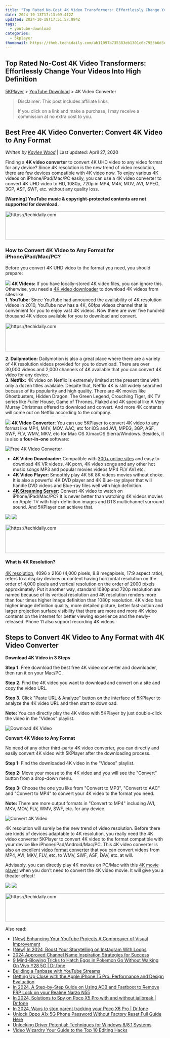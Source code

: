 ```yaml
---
title: "Top Rated No-Cost 4K Video Transformers: Effortlessly Change Your Videos Into High Definition"
date: 2024-10-13T17:13:09.412Z
updated: 2024-10-18T17:51:57.894Z
tags:
  - youtube-download
categories:
  - 5kplayer
thumbnail: https://thmb.techidaily.com/ab11097b735383eb1301c6c7953b6d3e90027241dcabace0ad8db43fe24b30d7.jpg
---
```


## Top Rated No-Cost 4K Video Transformers: Effortlessly Change Your Videos Into High Definition

[5KPlayer](https://tools.techidaily.com/5kplayer/products/) \> [YouTube Download](https://tools.techidaily.com/5kplayer/youtube-download/) \> 4K Video Converter

>  Disclaimer: This post includes affiliate links
>
>  If you click on a link and make a purchase, I may receive a commission at no extra cost to you.
>

## Best Free 4K Video Converter: Convert 4K Video to Any Format

 _Written by [Kaylee Wood](https://www.quora.com/profile/Amanda-Hu-21)_ | Last updated: April 27, 2020 

Finding a **4K video converter** to convert 4K UHD video to any video format for any device? Since 4K resolution is the new trend of video resolution, there are few devices compatible with 4K video now. To enjoy various 4K videos on iPhone/iPad/Mac/PC easily, you can use a 4K video converter to convert 4K UHD video to HD, 1080p, 720p in MP4, M4V, MOV, AVI, MPEG, 3GP, ASF, SWF, etc. without any quality loss.

**\[Warning\] YouTube music & copyright-protected contents are not supported for download.**

<!-- affiliate ads begin -->
<a href="https://unicoeye.pxf.io/c/5597632/2134223/18498" target="_top" id="2134223">
  <img src="//a.impactradius-go.com/display-ad/18498-2134223" border="0" alt="https://techidaily.com" width="728" height="90"/>
</a>
<img height="0" width="0" src="https://unicoeye.pxf.io/i/5597632/2134223/18498" style="position:absolute;visibility:hidden;" border="0" />
<!-- affiliate ads end -->

### **How to Convert 4K Video to Any Format for iPhone/iPad/Mac/PC?**

Before you convert 4K UHD video to the format you need, you should prepare:

![](https://www.5kplayer.com/youtube-download/../seoimg/1.png) **4K Videos:** If you have locally-stored 4K video files, you can ignore this. Otherwise, you need a [4K video downloader](https://tools.techidaily.com/5kplayer/youtube-download/) to download 4K videos from sites like:  
**1\. YouTube:** Since YouTube had announced the availability of 4K resolution videos in 2010, YouTube now has a 4K, 60fps videos channel that is convenient for you to enjoy vast 4K videos. Now there are over five hundred thousand 4K videos available for you to download and convert.  

<!-- affiliate ads begin -->
<a href="https://dhgate.sjv.io/c/5597632/1175223/12108" target="_top" id="1175223">
  <img src="//a.impactradius-go.com/display-ad/12108-1175223" border="0" alt="https://techidaily.com" width="728" height="90"/>
</a>
<img height="0" width="0" src="https://dhgate.sjv.io/i/5597632/1175223/12108" style="position:absolute;visibility:hidden;" border="0" />
<!-- affiliate ads end -->

**2\. Dailymotion:** Dailymotion is also a great place where there are a variety of 4K resolution videos provided for you to download. There are over 30,000 videos and 2,000 channels of 4K available that you can convert 4K video for any device.   
**3\. Netflix:** 4K video on Netflix is extremely limited at the present time with only a dozen titles available. Despite that, Netflix 4K is still widely searched because of its popularity and high quality. There are 4K movies like Ghostbusters, Hidden Dragon: The Green Legend, Crouching Tiger, 4K TV series like Fuller House, Game of Thrones, Flaked and 4K special like A Very Murray Christmas offered to download and convert. And more 4K contents will come out on Netflix according to the company.

![](https://www.5kplayer.com/youtube-download/../seoimg/2.png) **4K Video Converter:** You can use 5KPlayer to convert 4K video to any format like MP4, M4V, MOV, AAC, etc for iOS and AVI, MPEG, 3GP, ASF, SWF, FLV, WMV, MKV, etc for Mac OS X/macOS Sierra/Windows. Besides, it is also a **four-in-one** software: 

![Free 4K Video Converter](https://www.5kplayer.com/youtube-download/img/5kplayer-icon-1202.png) 

* **4K Video Downloader:** Compatible with [300+ online sites](https://tools.techidaily.com/5kplayer/youtube-download/) and easy to download 4K VR videos, 4K porn, 4K video songs and any other hot music songs MP3 and popular movies videos MP4 FLV AVI etc.
* **4K Video Player:** Smoothly play 4K 5K 8K videos movies without choke. It is also a powerful 4K DVD player and 4K Blue-ray player that will handle DVD videos and Blue-ray files well with high definition.
* **[4K Streaming Server](https://tools.techidaily.com/5kplayer/airplay/):** Convert 4K video to watch on iPhone/iPad/Mac/PC? It is never better than watching 4K videos movies on Apple TV with high-definition images and DTS multichannel surround sound. And 5KPlayer can achieve that.

[![](https://www.5kplayer.com/youtube-download/../button/freedownwhitewin.png)](https://tools.techidaily.com/5kplayer/products/) [![](https://www.5kplayer.com/youtube-download/../button/freedownbackmac.png)](https://tools.techidaily.com/5kplayer/products/) 

<!-- affiliate ads begin -->
<a href="https://bluettius.sjv.io/c/5597632/2139111/17108" target="_top" id="2139111">
  <img src="//a.impactradius-go.com/display-ad/17108-2139111" border="0" alt="https://techidaily.com" width="728" height="90"/>
</a>
<img height="0" width="0" src="https://bluettius.sjv.io/i/5597632/2139111/17108" style="position:absolute;visibility:hidden;" border="0" />
<!-- affiliate ads end -->

#### **What is 4K Resolution?**

[4K resolution](https://tools.techidaily.com/5kplayer/video-music-player/), 4096 x 2160 (4,000 pixels, 8.8 megapixels, 17:9 aspect ratio), refers to a display devices or content having horizontal resolution on the order of 4,000 pixels and vertical resolution on the order of 2000 pixels approximately. Put it another way, standard 1080p and 720p resolution are named because of its vertical resolution and 4K resolution renders more than four times higher image definition than 1080p resolution. 4K video has higher image definition quality, more detailed picture, better fast-action and larger projection surface visibility that there are more and more 4K video contents on the internet for better viewing experience and the newly-released iPhone 11 also support recording 4K videos.

## Steps to Convert 4K Video to Any Format with 4K Video Converter

**Download 4K Video in 3 Steps**

**Step 1.** Free download the best free 4K video converter and downloader, then run it on your Mac/PC.

**Step 2.** Find the 4K video you want to download and convert on a site and copy the video URL.

**Step 3.** Click "Paste URL & Analyze" button on the interface of 5KPlayer to analyze the 4K video URL and then start to download.

**Note:** You can directly play the 4K video with 5KPlayer by just double-click the video in the "Videos" playlist.

![Download 4K Video](https://www.5kplayer.com/youtube-download/img/download-game-of-thrones-6.jpg) 

**Convert 4K Video to Any Format**

No need of any other third-party 4K video converter, you can directly and easily convert 4K video with 5KPlayer after the downloading process.

**Step 1:** Find the downloaded 4K video in the "Videos" playlist.

**Step 2:** Move your mouse to the 4K video and you will see the "Convert" button from a drop-down menu.

**Step 3:** Choose the one you like from "Convert to MP3", "Convert to AAC" and "Convert to MP4" to convert your 4K video to the format you need.

**Note:** There are more output formats in "Convert to MP4" including AVI, MKV, MOV, FLV, WMV, SWF, etc. for any device.

![Convert 4K Video](https://www.5kplayer.com/youtube-download/img/convert-game-of-thrones-6.jpg) 

4K resolution will surely be the new trend of video resolution. Before there are kinds of devices adaptable to 4K resolution, you really need the 4K video converter 5KPlayer to convert 4K video to the format compatible with your device like iPhone/iPad/Android/Mac/PC. This 4K video converter is also an excellent [video format converter](https://tools.techidaily.com/5kplayer/youtube-download/) that you can convert videos from MP4, AVI, MKV, FLV, etc. to WMV, SWF, ASF, DAV, etc. at will.

Advisably, you can directly play 4K movies on PC/Mac with this [4K movie player](https://tools.techidaily.com/5kplayer/video-music-player/) when you don't need to convert the 4K video movie. It will give you a theater effect!

[![](https://www.5kplayer.com/youtube-download/../button/freedownwhitewin.png)](https://tools.techidaily.com/5kplayer/products/) [![](https://www.5kplayer.com/youtube-download/../button/freedownbackmac.png)](https://tools.techidaily.com/5kplayer/products/)

<!-- affiliate ads begin -->
<a href="https://aidotcom.pxf.io/c/5597632/2134502/19576" target="_top" id="2134502">
  <img src="//a.impactradius-go.com/display-ad/19576-2134502" border="0" alt="https://techidaily.com" width="672" height="90"/>
</a>
<img height="0" width="0" src="https://aidotcom.pxf.io/i/5597632/2134502/19576" style="position:absolute;visibility:hidden;" border="0" />
<!-- affiliate ads end -->

<ins class="adsbygoogle"
     style="display:block"
     data-ad-format="autorelaxed"
     data-ad-client="ca-pub-7571918770474297"
     data-ad-slot="1223367746"></ins>

<ins class="adsbygoogle"
     style="display:block"
     data-ad-client="ca-pub-7571918770474297"
     data-ad-slot="8358498916"
     data-ad-format="auto"
     data-full-width-responsive="true"></ins>

<span class="atpl-alsoreadstyle">Also read:</span>
<div><ul>
<li><a href="https://youtube-video-recordings.techidaily.com/new-enhancing-your-youtube-projects-a-compreayer-of-visual-improvement/"><u>[New] Enhancing Your YouTube Projects A Compreayer of Visual Improvement</u></a></li>
<li><a href="https://instagram-video-files.techidaily.com/new-in-2024-boost-your-storytelling-on-instagram-with-loops/"><u>[New] In 2024, Boost Your Storytelling on Instagram With Loops</u></a></li>
<li><a href="https://youtube-video-recordings.techidaily.com/2024-approved-channel-name-inspiration-strategies-for-success/"><u>2024 Approved Channel Name Inspiration Strategies for Success</u></a></li>
<li><a href="https://change-location.techidaily.com/9-mind-blowing-tricks-to-hatch-eggs-in-pokemon-go-without-walking-on-vivo-y28-5g-drfone-by-drfone-virtual-android/"><u>9 Mind-Blowing Tricks to Hatch Eggs in Pokemon Go Without Walking On Vivo Y28 5G | Dr.fone</u></a></li>
<li><a href="https://youtube-video-recordings.techidaily.com/building-a-fanbase-with-youtube-streams/"><u>Building a Fanbase with YouTube Streams</u></a></li>
<li><a href="https://buynow-reviews.techidaily.com/getting-up-close-with-the-apple-iphone-15-pro-performance-and-design-evaluation/"><u>Getting Up Close with the Apple iPhone 15 Pro: Performance and Design Evaluation</u></a></li>
<li><a href="https://android-frp.techidaily.com/in-2024-a-step-by-step-guide-on-using-adb-and-fastboot-to-remove-frp-lock-on-your-realme-narzo-n55-by-drfone-android/"><u>In 2024, A Step-by-Step Guide on Using ADB and Fastboot to Remove FRP Lock on your Realme Narzo N55</u></a></li>
<li><a href="https://android-location-track.techidaily.com/in-2024-solutions-to-spy-on-poco-x5-pro-with-and-without-jailbreak-drfone-by-drfone-virtual-android/"><u>In 2024, Solutions to Spy on Poco X5 Pro with and without jailbreak | Dr.fone</u></a></li>
<li><a href="https://android-location-track.techidaily.com/in-2024-ways-to-stop-parent-tracking-your-poco-x6-pro-drfone-by-drfone-virtual-android/"><u>In 2024, Ways to stop parent tracking your Poco X6 Pro | Dr.fone</u></a></li>
<li><a href="https://easy-unlock-android.techidaily.com/unlock-oppo-a1x-5g-phone-password-without-factory-reset-full-guide-here-by-drfone-android/"><u>Unlock Oppo A1x 5G Phone Password Without Factory Reset Full Guide Here</u></a></li>
<li><a href="https://driver-install.techidaily.com/unlocking-driver-potential-techniques-for-windows-881-systems/"><u>Unlocking Driver Potential: Techniques for Windows 8/8.1 Systems</u></a></li>
<li><a href="https://youtube-video-recordings.techidaily.com/video-wizardry-your-guide-to-the-top-10-editing-hacks/"><u>Video Wizardry Your Guide to the Top 10 Editing Hacks</u></a></li>
</ul></div>

